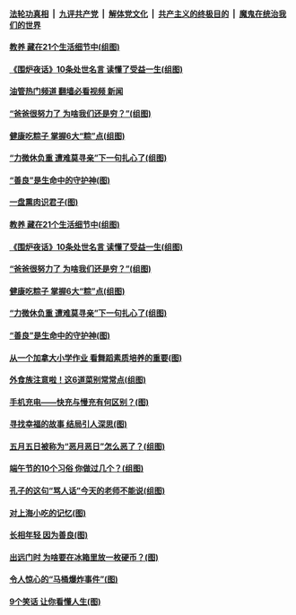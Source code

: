 ####  [法轮功真相](../../../../basic/blob/master/README.md?t=06060302) &nbsp;|&nbsp; [九评共产党](../../../../9ping.md/blob/master/README.md?t=06060302) &nbsp;|&nbsp; [解体党文化](../../../../jtdwh.md/blob/master/README.md?t=06060302)  &nbsp;|&nbsp; [共产主义的终极目的](../../../../gczydzjmd.md/blob/master/README.md?t=06060302) &nbsp;|&nbsp; [魔鬼在统治我们的世界](../../../../mgztzwmdsj.md/blob/master/README.md?t=06060302) 

#### [教养 藏在21个生活细节中(组图)](../pages/p8/1007117.md?t=06060302) 

#### [《围炉夜话》10条处世名言 读懂了受益一生(组图)](../pages/p8/1008261.md?t=06060302) 

#### [油管热门频道 翻墙必看视频 新闻](http://45.76.130.85:81/youtube.html?06060302)

#### [“爸爸很努力了 为啥我们还是穷？”(组图)](../pages/p8/1008170.md?t=06060302) 

#### [健康吃粽子 掌握6大“粽”点(组图)](../pages/p8/1008258.md?t=06060302) 

#### [“力微休负重 遭难莫寻亲”下一句扎心了(组图)](../pages/p8/1007115.md?t=06060302) 

#### [“善良”是生命中的守护神(图)](../pages/p8/1008125.md?t=06060302) 

#### [一盘熏肉识君子(图)](../pages/p8/1008142.md?t=06060302) 

#### [教养 藏在21个生活细节中(组图)](../pages/p8/1007117.md?t=06060302) 

#### [《围炉夜话》10条处世名言 读懂了受益一生(组图)](../pages/p8/1008261.md?t=06060302) 

#### [“爸爸很努力了 为啥我们还是穷？”(组图)](../pages/p8/1008170.md?t=06060302) 

#### [健康吃粽子 掌握6大“粽”点(组图)](../pages/p8/1008258.md?t=06060302) 

#### [“力微休负重 遭难莫寻亲”下一句扎心了(组图)](../pages/p8/1007115.md?t=06060302) 

#### [“善良”是生命中的守护神(图)](../pages/p8/1008125.md?t=06060302) 

#### [从一个加拿大小学作业 看舞蹈素质培养的重要(图)](../pages/p8/1008182.md?t=06060302) 

#### [外食族注意啦！这6道菜别常常点(组图)](../pages/p8/1006653.md?t=06060302) 

#### [手机充电——快充与慢充有何区别？(图)](../pages/p8/1007977.md?t=06060302) 

#### [寻找幸福的故事 结局引人深思(图)](../pages/p8/1008043.md?t=06060302) 

#### [五月五日被称为“恶月恶日”怎么恶了？(组图)](../pages/p8/1008031.md?t=06060302) 

#### [端午节的10个习俗 你做过几个？(组图)](../pages/p8/1008022.md?t=06060302) 


#### [孔子的这句“骂人话”今天的老师不能说(组图)](../pages/p8/1007914.md?t=06060302) 

#### [对上海小吃的记忆(图)](../pages/p8/1006532.md?t=06060302) 

#### [长相年轻 因为善良(图)](../pages/p8/1007968.md?t=06060302) 

#### [出远门时 为啥要在冰箱里放一枚硬币？(图)](../pages/p8/1006173.md?t=06060302) 

#### [令人惊心的“马桶爆炸事件”(图)](../pages/p8/1007127.md?t=06060302) 

#### [9个笑话 让你看懂人生(图)](../pages/p8/1007373.md?t=06060302) 

<img src='http://gfw-breaker.win/goodnews/indexes/p8.md' width='0px' height='0px'/>
